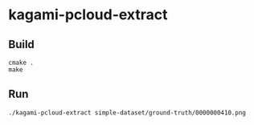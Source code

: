 # kagami-pcloud-extract

## Build

```shell
cmake .
make

```

## Run

```shell
./kagami-pcloud-extract simple-dataset/ground-truth/0000000410.png

```
